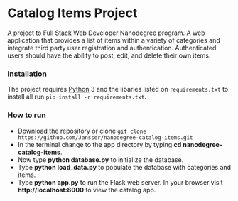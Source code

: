 # Catalog Items Project
A project to Full Stack Web Developer Nanodegree program. A web application that provides a list of items within a variety of categories and integrate third party user registration and authentication. Authenticated users should have the ability to post, edit, and delete their own items.

### Installation

The project requires [Python](https://www.python.org/downloads/) 3 and the libaries listed on `requirements.txt` to install all run `pip install -r requirements.txt`.

### How to run

* Download the repository or clone ```git clone https://github.com/Jansser/nanodegree-catalog-items.git```
* In the terminal change to the app directory by typing **cd nanodegree-catalog-items**.
* Now type **python database.py** to initialize the database.
* Type **python load_data.py** to populate the database with categories and items.
* Type **python app.py** to run the Flask web server. In your browser visit **http://localhost:8000** to view the catalog app.